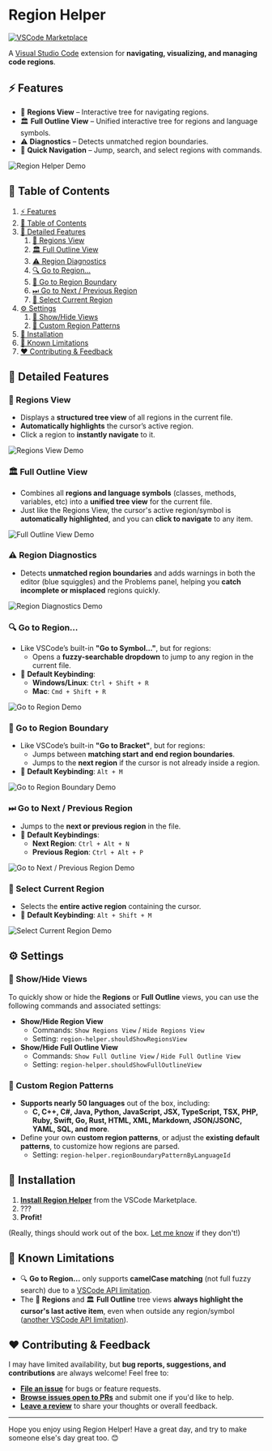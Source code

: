 <!-- markdownlint-disable no-inline-html -->

# Region Helper

[![VSCode Marketplace](https://img.shields.io/visual-studio-marketplace/v/AlyThobani.region-helper?label=VSCode%20Marketplace)](https://marketplace.visualstudio.com/items?itemName=AlyThobani.region-helper)

A [Visual Studio Code](https://marketplace.visualstudio.com/items?itemName=AlyThobani.region-helper) extension for **navigating, visualizing, and managing code regions**.

<h2 id="-features">⚡️ Features</h2>

- 📁 **Regions View** – Interactive tree for navigating regions.
- 🏛 **Full Outline View** – Unified interactive tree for regions and language symbols.
- ⚠ **Diagnostics** – Detects unmatched region boundaries.
- 🐇 **Quick Navigation** – Jump, search, and select regions with commands.

![Region Helper Demo](./assets/readme-gifs/0-main-demo.gif)

<h2 id="-table-of-contents">📖 Table of Contents</h2>

1. [⚡️ Features](#-features)
2. [📖 Table of Contents](#-table-of-contents)
3. [🔬 Detailed Features](#-detailed-features)
   1. [📂 Regions View](#regions-view)
   2. [🏛 Full Outline View](#-full-outline-view)
   3. [⚠️ Region Diagnostics](#-region-diagnostics)
   4. [🔍 Go to Region...](#-go-to-region)
   5. [🐇 Go to Region Boundary](#-go-to-region-boundary)
   6. [⏭ Go to Next / Previous Region](#-go-to-next--previous-region)
   7. [🎯 Select Current Region](#-select-current-region)
4. [⚙️ Settings](#-settings)
   1. [🙈 Show/Hide Views](#-showhide-views)
   2. [🔧 Custom Region Patterns](#-custom-region-patterns)
5. [🚀 Installation](#-installation)
6. [🚧 Known Limitations](#-known-limitations)
7. [❤️ Contributing \& Feedback](#-contributing--feedback)

<h2 id="-detailed-features">🔬 Detailed Features</h2>

<h3 id="regions-view">📂 Regions View</h3>

- Displays a **structured tree view** of all regions in the current file.
- **Automatically highlights** the cursor’s active region.
- Click a region to **instantly navigate** to it.

![Regions View Demo](./assets/readme-gifs/1-regions-view.gif)

<h3 id="-full-outline-view">🏛 Full Outline View</h3>

- Combines all **regions and language symbols** (classes, methods, variables, etc) into a **unified tree view** for the current file.
- Just like the Regions View, the cursor's active region/symbol is **automatically highlighted**, and you can **click to navigate** to any item.

![Full Outline View Demo](./assets/readme-gifs/2-full-outline-view.gif)

<h3 id="-region-diagnostics">⚠️ Region Diagnostics</h3>

- Detects **unmatched region boundaries** and adds warnings in both the editor (blue squiggles) and the Problems panel, helping you **catch incomplete or misplaced** regions quickly.

![Region Diagnostics Demo](./assets/readme-gifs/3-diagnostics.gif)

<h3 id="-go-to-region">🔍 Go to Region...</h3>

- Like VSCode’s built-in **"Go to Symbol..."**, but for regions:
  - Opens a **fuzzy-searchable dropdown** to jump to any region in the current file.
- 📌 **Default Keybinding**:
  - **Windows/Linux**: `Ctrl + Shift + R`
  - **Mac**: `Cmd + Shift + R`

![Go to Region Demo](./assets/readme-gifs/4-go-to-region.gif)

<h3 id="-go-to-region-boundary">🐇 Go to Region Boundary</h3>

- Like VSCode’s built-in **"Go to Bracket"**, but for regions:
  - Jumps between **matching start and end region boundaries**.
  - Jumps to the **next region** if the cursor is not already inside a region.
- 📌 **Default Keybinding**: `Alt + M`

![Go to Region Boundary Demo](./assets/readme-gifs/5-go-to-boundary.gif)

<h3 id="-go-to-next--previous-region">⏭ Go to Next / Previous Region</h3>

- Jumps to the **next or previous region** in the file.
- 📌 **Default Keybindings**:
  - **Next Region**: `Ctrl + Alt + N`
  - **Previous Region**: `Ctrl + Alt + P`

![Go to Next / Previous Region Demo](./assets/readme-gifs/6-go-to-next-previous-region.gif)

<h3 id="-select-current-region">🎯 Select Current Region</h3>

- Selects the **entire active region** containing the cursor.
- 📌 **Default Keybinding**: `Alt + Shift + M`

![Select Current Region Demo](./assets/readme-gifs/7-select-region.gif)

<h2 id="-settings">⚙️ Settings</h2>

<h3 id="-showhide-views">🙈 Show/Hide Views</h3>

To quickly show or hide the **Regions** or **Full Outline** views, you can use the following commands and associated settings:

- **Show/Hide Region View**
  - Commands: `Show Regions View` / `Hide Regions View`
  - Setting: `region-helper.shouldShowRegionsView`
- **Show/Hide Full Outline View**
  - Commands: `Show Full Outline View` / `Hide Full Outline View`
  - Setting: `region-helper.shouldShowFullOutlineView`

<h3 id="-custom-region-patterns">🔧 Custom Region Patterns</h3>

- **Supports nearly 50 languages** out of the box, including:
  - **C, C++, C#, Java, Python, JavaScript, JSX, TypeScript, TSX, PHP, Ruby, Swift, Go, Rust, HTML, XML, Markdown, JSON/JSONC, YAML, SQL, and more**.
- Define your own **custom region patterns**, or adjust the **existing default patterns**, to customize how regions are parsed.
  - Setting: `region-helper.regionBoundaryPatternByLanguageId`

<h2 id="-installation">🚀 Installation</h2>

1. **[Install Region Helper](https://marketplace.visualstudio.com/items?itemName=AlyThobani.region-helper)** from the VSCode Marketplace.
2. ???
3. **Profit!**

(Really, things should work out of the box. [Let me know](https://github.com/alythobani/vscode-region-helper/issues/new/choose) if they don't!)

<h2 id="-known-limitations">🚧 Known Limitations</h2>

- 🔍 **Go to Region...** only supports **camelCase matching** (not full fuzzy search) due to a [VSCode API limitation](https://github.com/microsoft/vscode/issues/34088#issuecomment-328734452).
- The 📁 **Regions** and 🏛 **Full Outline** tree views **always highlight the cursor's last active item**, even when outside any region/symbol ([another VSCode API limitation](https://github.com/microsoft/vscode/issues/48754)).

<h2 id="-contributing--feedback">❤️ Contributing & Feedback</h2>

I may have limited availability, but **bug reports, suggestions, and contributions** are always welcome! Feel free to:

- **[File an issue](https://github.com/alythobani/vscode-region-helper/issues/new/choose)** for bugs or feature requests.
- **[Browse issues open to PRs](https://github.com/alythobani/vscode-region-helper/issues?q=state%3Aopen%20label%3A%22accepting%20PRs%22)** and submit one if you'd like to help.
- **[Leave a review](https://marketplace.visualstudio.com/items?itemName=alythobani.region-helper&ssr=false#review-details)** to share your thoughts or overall feedback.

---

Hope you enjoy using Region Helper! Have a great day, and try to make someone else's day great too. 😊

